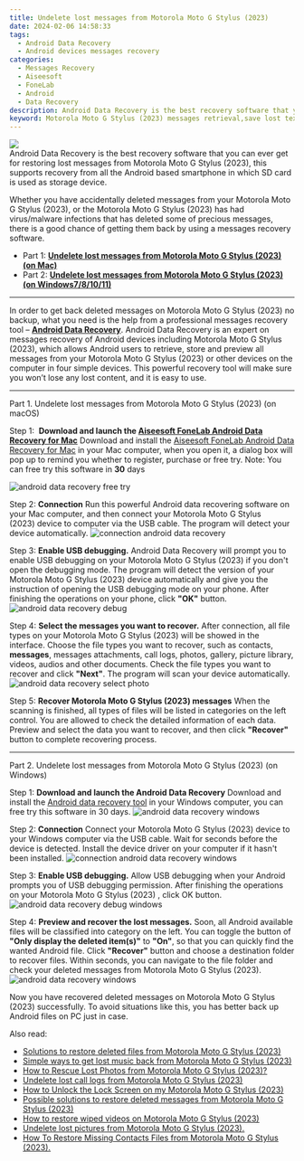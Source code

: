 ```yaml
---
title: Undelete lost messages from Motorola Moto G Stylus (2023)
date: 2024-02-06 14:58:33
tags: 
  - Android Data Recovery
  - Android devices messages recovery
categories: 
  - Messages Recovery
  - Aiseesoft
  - FoneLab
  - Android
  - Data Recovery
description: Android Data Recovery is the best recovery software that you can ever get for restoring lost messages from Motorola Moto G Stylus (2023), this supports recovery from all the Android based smartphone in which SD card is used as storage device.
keyword: Motorola Moto G Stylus (2023) messages retrieval,save lost text messages on Motorola Moto G Stylus (2023),restore deleted messages files on Motorola Moto G Stylus (2023),recover lost messages from Motorola Moto G Stylus (2023),broken Motorola Moto G Stylus (2023) messages recovery solution,undelete messages from Motorola Moto G Stylus (2023),Motorola Moto G Stylus (2023) all messages delete,Motorola Moto G Stylus (2023) data recovery,Motorola Moto G Stylus (2023) delete messages recover,Motorola Moto G Stylus (2023) messages disappear,restore messages when deleted in Motorola Moto G Stylus (2023),how to get back deleted messages Motorola Moto G Stylus (2023) phone
---
```


<img src="https://img0mobiles.techidaily.com/images/best-assets/devices/motorola/motorola-moto-g-stylus-(2023)/4.jpg" class="atpl-imgstyle"  />

<div class="atpl-content atpl-for-fonelab-android recover-messages">

<div class="atpl-post-description-part-1">
Android Data Recovery is the best recovery software that you can ever get for restoring lost messages from Motorola Moto G Stylus (2023), this supports recovery from all the Android based smartphone in which SD card is used as storage device.
</div>




<div class="atpl-post-description-part-2">
<div class="tpl-content-sub-paragraph-normal">
  <p>
    Whether you have accidentally deleted messages from your Motorola Moto G Stylus (2023), or the Motorola Moto G Stylus (2023) has had virus/malware infections that has deleted some of precious messages, there is a good chance of getting them back by using a messages recovery software.
  </p>
</div>
</div>

<ul>
  <li>Part 1: <strong><a href="#p1">Undelete lost messages from Motorola Moto G Stylus (2023) (on Mac)</a></strong></li>
  <li>Part 2: <strong><a href="#p2">Undelete lost messages from Motorola Moto G Stylus (2023) (on Windows7/8/10/11)</a></strong></li>
</ul>

<hr>
<div class="atpl-post-description-part-3">
<div class="tpl-content-sub-paragraph-normal">
  <p>
      In order to get back deleted messages on Motorola Moto G Stylus (2023) no backup, what you need is the help from a professional messages recovery tool – <a href="https://tools.techidaily.com/aiseesoft-android-data-recovery/" target="_blank" rel="noopener"><strong>Android Data Recovery</strong></a>. Android Data Recovery is an expert on messages recovery of Android devices including Motorola Moto G Stylus (2023), which allows Android users to retrieve, store and preview all messages from your Motorola Moto G Stylus (2023) or other devices on the computer in four simple devices. This powerful recovery tool will make sure you won’t lose any lost content, and it is easy to use.
  </p>
</div>
</div>


<!-- Part 1 -->
<a id="p1" name="p1" ></a><hr>

<div>
  <span class="atpl-step-part-style">Part 1. Undelete lost messages from Motorola Moto G Stylus (2023) (on macOS)</span>
</div>  

<span class="atpl-stepstyle-a"><span>Step 1: </span></span> <strong>Download and launch the <a href="https://tools.techidaily.com/aiseesoft-android-data-recovery-for-mac/" target="_blank" rel="noopener">Aiseesoft FoneLab Android Data Recovery for Mac</a></strong>
Download and install the <a href="https://tools.techidaily.com/aiseesoft-android-data-recovery-for-mac/" target="_blank" rel="noopener">Aiseesoft FoneLab Android Data Recovery for Mac</a> in your Mac computer, when you open it, a dialog box will pop up to remind you whether to register, purchase or free try.
Note: You can free try this software in <strong>30</strong> days

<img src="https://tools.techidaily.com/images/apps/aiseesoft/android-data-recovery/mac-free-try.png" class="atpl-imgstyle" alt="android data recovery free try" />

<span class="atpl-stepstyle-a"><span>Step 2: </span></span> <strong>Connection</strong>
Run this powerful Android data recovering software on your Mac computer, and then connect your Motorola Moto G Stylus (2023) device to computer via the USB cable. The program will detect your device automatically.
<img src="https://tools.techidaily.com/images/apps/aiseesoft/android-data-recovery/mac-connection-interface.jpg" class="atpl-imgstyle" alt="connection android data recovery" />

<span class="atpl-stepstyle-a"><span>Step 3: </span></span> <strong>Enable USB debugging.</strong>
Android Data Recovery will prompt you to enable USB debugging on your Motorola Moto G Stylus (2023)  if you don't open the debugging mode. The program will detect the version of your Motorola Moto G Stylus (2023) device automatically and give you the instruction of opening the USB debugging mode on your phone. After finishing the operations on your phone, click <strong>"OK"</strong> button.
<img src="https://tools.techidaily.com/images/apps/aiseesoft/android-data-recovery/mac-android-usb-debug.jpg"  class="atpl-imgstyle" alt="android data recovery debug" />

<span class="atpl-stepstyle-a"><span>Step 4: </span></span> <strong>Select the messages you want to recover.</strong>
After connection, all file types on your Motorola Moto G Stylus (2023) will be showed in the interface. Choose the file types you want to recover, such as contacts, <strong>messages</strong>, messages attachments, call logs, photos, gallery, picture library, videos, audios and other documents. Check the file types you want to recover and click  <b>"Next"</b>. The program will scan your device automatically.
<img src="https://tools.techidaily.com/images/apps/aiseesoft/android-data-recovery/mac-choose-type-messages.jpg" class="atpl-imgstyle" alt="android data recovery select photo" />

<span class="atpl-stepstyle-a"><span>Step 5: </span></span> <strong>Recover Motorola Moto G Stylus (2023) messages</strong>
When the scanning is finished, all types of files will be listed in categories on the left control. You are allowed to check the detailed information of each data. Preview and select the data you want to recover, and then click <b>"Recover"</b> button to complete recovering process.

<a id="p2" name="p2"></a><hr>

<div class="atpl-step-part-style">Part 2. Undelete lost messages from Motorola Moto G Stylus (2023) (on Windows)</div>

<span class="atpl-stepstyle-a"><span>Step 1: </span></span> <strong>Download and launch the Android Data Recovery</strong>
Download and install the <a href="https://tools.techidaily.com/aiseesoft-android-data-recovery-for-win/" target="_blank" rel="noopener">Android data recovery tool</a> in your Windows computer, you can free try this software in 30 days.
<img src="https://tools.techidaily.com/images/apps/aiseesoft/android-data-recovery/win-start-interface.png"  class="atpl-imgstyle" alt="android data recovery windows" />

<span class="atpl-stepstyle-a"><span>Step 2: </span></span> <strong>Connection</strong>
Connect your Motorola Moto G Stylus (2023) device to your Windows computer via the USB cable. Wait for seconds before the device is detected. Install the device driver on your computer if it hasn't been installed.
<img src="https://tools.techidaily.com/images/apps/aiseesoft/android-data-recovery/win-connection-interface.png" class="atpl-imgstyle" alt="connection android data recovery windows" />

<span class="atpl-stepstyle-a"><span>Step 3: </span></span> <strong>Enable USB debugging.</strong>
Allow USB debugging when your Android prompts you of USB debugging permission. After finishing the operations on your Motorola Moto G Stylus (2023) , click OK button.
<img src="https://tools.techidaily.com/images/apps/aiseesoft/android-data-recovery/win-android-usb-debug.png" class="atpl-imgstyle" alt="android data recovery debug windows" />

<span class="atpl-stepstyle-a"><span>Step 4: </span></span> <strong>Preview and recover the lost messages.</strong>
Soon, all Android available files will be classified into category on the left. You can toggle the button of <b>"Only display the deleted item(s)"</b> to <b>"On"</b>, so that you can quickly find the wanted Android file. Click <b>"Recover"</b> button and choose a destination folder to recover files. Within seconds, you can navigate to the file folder and check your deleted messages from Motorola Moto G Stylus (2023).
<img src="https://tools.techidaily.com/images/apps/aiseesoft/android-data-recovery/win-recover-messages.jpg" class="atpl-imgstyle" alt="android data recovery windows" />

<div class="atpl-post-description-part-4">
<div class="tpl-content-sub-paragraph-normal">
    <p>
        Now you have recovered deleted messages on Motorola Moto G Stylus (2023) successfully. To avoid situations like this, you has better back up Android files on PC just in case.
    </p>
</div>
</div>

<ins class="adsbygoogle"
     style="display:block"
     data-ad-client="ca-pub-7571918770474297"
     data-ad-slot="8358498916"
     data-ad-format="auto"
     data-full-width-responsive="true"></ins>

<span class="atpl-alsoreadstyle">Also read:</span>
<div><ul>
<li><a href="/solutions-to-restore-deleted-files-from-motorola-moto-g-stylus-2023-by-fonelab-android-recover-data/" target="_blank" rel="noopener"><u>Solutions to restore deleted files from Motorola Moto G Stylus (2023)</u></a></li>
<li><a href="/simple-ways-to-get-lost-music-back-from-motorola-moto-g-stylus-2023-by-fonelab-android-recover-music/" target="_blank" rel="noopener"><u>Simple ways to get lost music back from Motorola Moto G Stylus (2023)</u></a></li>
<li><a href="/how-to-rescue-lost-photos-from-motorola-moto-g-stylus-2023-by-fonelab-android-recover-photos/" target="_blank" rel="noopener"><u>How to Rescue Lost Photos from Motorola Moto G Stylus (2023)?</u></a></li>
<li><a href="/undelete-lost-call-logs-from-motorola-moto-g-stylus-2023-by-fonelab-android-recover-call-logs/" target="_blank" rel="noopener"><u>Undelete lost call logs from Motorola Moto G Stylus (2023)</u></a></li>
<li><a href="/how-to-unlock-the-lock-screen-on-my-motorola-moto-g-stylus-2023-by-drfone-android-unlock-android-unlock/" target="_blank" rel="noopener"><u>How to Unlock the Lock Screen on my Motorola Moto G Stylus (2023)</u></a></li>
<li><a href="/possible-solutions-to-restore-deleted-messages-from-motorola-moto-g-stylus-2023-by-fonelab-android-recover-messages/" target="_blank" rel="noopener"><u>Possible solutions to restore deleted messages from Motorola Moto G Stylus (2023)</u></a></li>
<li><a href="/how-to-restore-wiped-videos-on-motorola-moto-g-stylus-2023-by-fonelab-android-recover-video/" target="_blank" rel="noopener"><u>How to restore wiped videos on Motorola Moto G Stylus (2023)</u></a></li>
<li><a href="/undelete-lost-pictures-from-motorola-moto-g-stylus-2023-by-fonelab-android-recover-pictures/" target="_blank" rel="noopener"><u>Undelete lost pictures from Motorola Moto G Stylus (2023).</u></a></li>
<li><a href="/how-to-restore-missing-contacts-files-from-motorola-moto-g-stylus-2023-by-fonelab-android-recover-contacts/" target="_blank" rel="noopener"><u>How To  Restore Missing Contacts Files from Motorola Moto G Stylus (2023).</u></a></li>
</ul></div>

</div>
